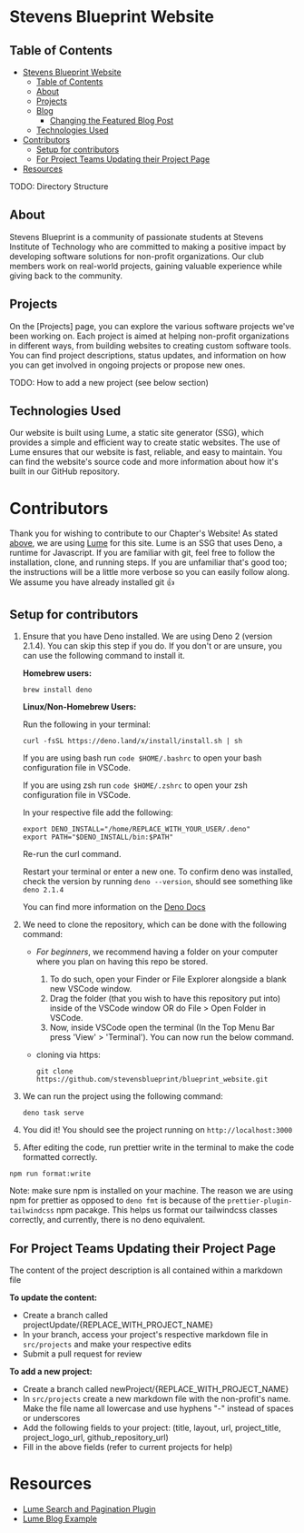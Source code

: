 # Stevens Blueprint Website



## Table of Contents

- [Stevens Blueprint Website](#stevens-blueprint-website)
  - [Table of Contents](#table-of-contents)
  - [About](#about)
  - [Projects](#projects)
  - [Blog](#blog)
    - [Changing the Featured Blog Post](#changing-the-featured-blog-post)
  - [Technologies Used](#technologies-used)
- [Contributors](#contributors)
  - [Setup for contributors](#setup-for-contributors)
  - [For Project Teams Updating their Project Page](#for-project-teams-updating-their-project-page)
- [Resources](#resources)

TODO: Directory Structure

## About

Stevens Blueprint is a community of passionate students at Stevens Institute of Technology who are committed to making a positive impact by developing software solutions for non-profit organizations. Our club members work on real-world projects, gaining valuable experience while giving back to the community.

## Projects

On the [Projects] page, you can explore the various software projects we've been working on. Each project is aimed at helping non-profit organizations in different ways, from building websites to creating custom software tools. You can find project descriptions, status updates, and information on how you can get involved in ongoing projects or propose new ones.

TODO: How to add a new project (see below section)

## Technologies Used

Our website is built using Lume, a static site generator (SSG), which provides a simple and efficient way to create static websites. The use of Lume ensures that our website is fast, reliable, and easy to maintain. You can find the website's source code and more information about how it's built in our GitHub repository.

# Contributors

Thank you for wishing to contribute to our Chapter's Website! As stated [above](#technologies-used), we are using [Lume](https://lume.land/docs/overview/about-lume/) for this site. Lume is an SSG that uses Deno, a runtime for Javascript. If you are familiar with git, feel free to follow the installation, clone, and running steps. If you are unfamiliar that's good too; the instructions will be a little more verbose so you can easily follow along. We assume you have already installed git 👍

## Setup for contributors

1. Ensure that you have Deno installed. We are using Deno 2 (version 2.1.4). You can skip this step if you do. If you don't or are unsure, you can use the following command to install it.

   **Homebrew users:**

   `brew install deno`

   **Linux/Non-Homebrew Users:**

   Run the following in your terminal:

   `curl -fsSL https://deno.land/x/install/install.sh | sh`

   If you are using bash run `code $HOME/.bashrc` to open your bash configuration file in VSCode.

   If you are using zsh run `code $HOME/.zshrc` to open your zsh configuration file in VSCode.

   In your respective file add the following:

   ```
   export DENO_INSTALL="/home/REPLACE_WITH_YOUR_USER/.deno"
   export PATH="$DENO_INSTALL/bin:$PATH"
   ```

   Re-run the curl command.

   Restart your terminal or enter a new one. To confirm deno was installed, check the version by running `deno --version`, should see something like `deno 2.1.4`

   You can find more information on the [Deno Docs](https://docs.deno.com/runtime/manual/getting_started/installation)

2. We need to clone the repository, which can be done with the following command:

   - _For beginners_, we recommend having a folder on your computer where you plan on having this repo be stored.
     1. To do such, open your Finder or File Explorer alongside a blank new VSCode window.
     2. Drag the folder (that you wish to have this repository put into) inside of the VSCode window OR do File > Open Folder in VSCode.
     3. Now, inside VSCode open the terminal (In the Top Menu Bar press 'View' > 'Terminal'). You can now run the below command.
   - cloning via https:

     `git clone https://github.com/stevensblueprint/blueprint_website.git`

3. We can run the project using the following command:

   `deno task serve`

4. You did it! You should see the project running on `http://localhost:3000`

5. After editing the code, run prettier write in the terminal to make the code formatted correctly.

`npm run format:write`

Note: make sure npm is installed on your machine. The reason we are using npm for prettier as opposed to `deno fmt` is because of the `prettier-plugin-tailwindcss` npm pacakge. This helps us format our tailwindcss classes correctly, and currently, there is no deno equivalent.

## For Project Teams Updating their Project Page

The content of the project description is all contained within a markdown file

**To update the content:**

- Create a branch called projectUpdate/{REPLACE_WITH_PROJECT_NAME}
- In your branch, access your project's respective markdown file in `src/projects` and make your respective edits
- Submit a pull request for review

**To add a new project:**

- Create a branch called newProject/{REPLACE_WITH_PROJECT_NAME}
- In `src/projects` create a new markdown file with the non-profit's name. Make the file name all lowercase and use hyphens "-" instead of spaces or underscores
- Add the following fields to your project: (title, layout, url, project_title, project_logo_url, github_repository_url)
- Fill in the above fields (refer to current projects for help)

# Resources

- [Lume Search and Pagination Plugin](https://lume.land/docs/core/searching/#searching-pages)
- [Lume Blog Example](https://lume.land/blog/)
